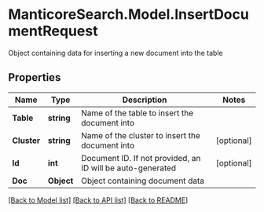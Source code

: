 # ManticoreSearch.Model.InsertDocumentRequest
Object containing data for inserting a new document into the table 

## Properties

Name | Type | Description | Notes
------------ | ------------- | ------------- | -------------
**Table** | **string** | Name of the table to insert the document into | 
**Cluster** | **string** | Name of the cluster to insert the document into | [optional] 
**Id** | **int** | Document ID. If not provided, an ID will be auto-generated  | [optional] 
**Doc** | **Object** | Object containing document data  | 

[[Back to Model list]](../README.md#documentation-for-models) [[Back to API list]](../README.md#documentation-for-api-endpoints) [[Back to README]](../README.md)

